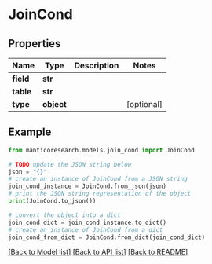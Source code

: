 # JoinCond


## Properties

Name | Type | Description | Notes
------------ | ------------- | ------------- | -------------
**field** | **str** |  | 
**table** | **str** |  | 
**type** | **object** |  | [optional] 

## Example

```python
from manticoresearch.models.join_cond import JoinCond

# TODO update the JSON string below
json = "{}"
# create an instance of JoinCond from a JSON string
join_cond_instance = JoinCond.from_json(json)
# print the JSON string representation of the object
print(JoinCond.to_json())

# convert the object into a dict
join_cond_dict = join_cond_instance.to_dict()
# create an instance of JoinCond from a dict
join_cond_from_dict = JoinCond.from_dict(join_cond_dict)
```
[[Back to Model list]](../README.md#documentation-for-models) [[Back to API list]](../README.md#documentation-for-api-endpoints) [[Back to README]](../README.md)


